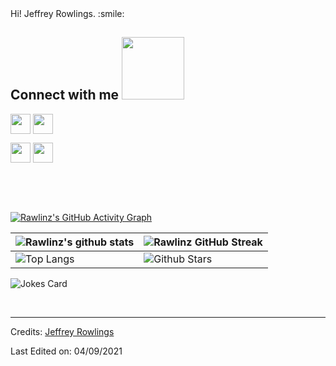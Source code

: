 

<div size='20px'> Hi! Jeffrey Rowlings. :smile: 
</div>
<!-- 
<div> </div>
    <h2> About Me <img src = "https://media0.giphy.com/media/KDDpcKigbfFpnejZs6/giphy.gif?cid=ecf05e47oy6f4zjs8g1qoiystc56cu7r9tb8a1fe76e05oty&rid=giphy.gif" width = 100px></h2>
 -->


<h2> Connect with me <img src='https://raw.githubusercontent.com/ShahriarShafin/ShahriarShafin/main/Assets/handshake.gif' width="100px"> </h2>
<a href = '[https://www.linkedin.com/in/jeffrey-rowlings-1b4aa81aa/]'> <img width = '32px' align= 'center' src="https://raw.githubusercontent.com/rahulbanerjee26/githubAboutMeGenerator/main/icons/linked-in-alt.svg"/></a> 
<a href = '[https://twitter.com/RawlinzJ]'> <img width = '32px' align= 'center' src="https://raw.githubusercontent.com/rahulbanerjee26/githubAboutMeGenerator/main/icons/twitter.svg"/></a> 

<a href = '[https://itsrawlinz-jeff.github.io/rawlinzdesignsblogspot/blog/index.html]'> <img width = '32px' align= 'center' src="https://raw.githubusercontent.com/rahulbanerjee26/githubAboutMeGenerator/main/icons/portfolio.png"/></a> 
<a href = '[https://github.com/itsrawlinz-jeff]'> <img width = '32px' align= 'center' src="https://raw.githubusercontent.com/rahulbanerjee26/githubAboutMeGenerator/main/icons/github.svg"/></a>
  
<br>
<br>
  <br>
  
[![Rawlinz's GitHub Activity Graph](https://activity-graph.herokuapp.com/graph?username=itsrawlinz-jeff664&theme=tokyonight)](https://git.io/praveenscience)

| ![Rawlinz's github stats](https://github-readme-stats.vercel.app/api?username=itsrawlinz-jeff664&show_icons=true&theme=tokyonight) | ![Rawlinz GitHub Streak](https://github-readme-streak-stats.herokuapp.com/?user=itsrawlinz-jeff664&theme=tokyonight) |
| --- | --- |
| ![Top Langs](https://github-readme-stats.vercel.app/api/top-langs/?username=itsrawlinz-jeff664&theme=tokyonight) | ![Github Stars](https://github-readme-stats.vercel.app/api?username=itsrawlinz-jeff664&show_icons=true&locale=en&count_private=true&hide_rank=true&custom_title=My%20GitHub%20Stats&disable_animations=true&theme=tokyonight) |

![Jokes Card](https://readme-jokes.vercel.app/api?theme=tokyonight)


<br>


-----
Credits: [Jeffrey Rowlings](https://github.com/itsrawlinz-jeff)

Last Edited on: 04/09/2021
